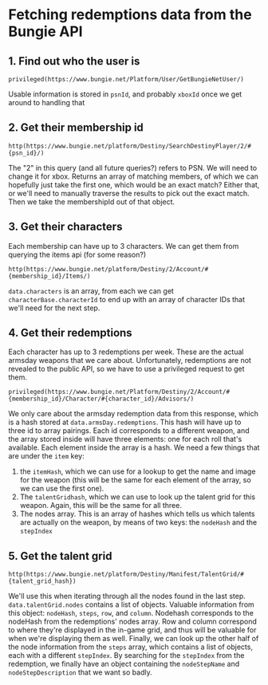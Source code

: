 # Fetching redemptions data from the Bungie API

## 1. Find out who the user is

`privileged(https://www.bungie.net/Platform/User/GetBungieNetUser/)`

Usable information is stored in `psnId`, and probably `xboxId` once we get around to handling that

## 2. Get their membership id

`http(https://www.bungie.net/platform/Destiny/SearchDestinyPlayer/2/#{psn_id}/)`

The "2" in this query (and all future queries?) refers to PSN. We will need to change it for xbox. Returns an array of matching members, of which we can hopefully just take the first one, which would be an exact match? Either that, or we'll need to manually traverse the results to pick out the exact match. Then we take the membershipId out of that object.

## 3. Get their characters

Each membership can have up to 3 characters. We can get them from querying the items api (for some reason?)

`http(https://www.bungie.net/platform/Destiny/2/Account/#{membership_id}/Items/)`

`data.characters` is an array, from each we can get `characterBase.characterId` to end up with an array of character IDs that we'll need for the next step.

## 4. Get their redemptions

Each character has up to 3 redemptions per week. These are the actual armsday weapons that we care about. Unfortunately, redemptions are not revealed to the public API, so we have to use a privileged request to get them.

`privileged(https://www.bungie.net/Platform/Destiny/2/Account/#{membership_id}/Character/#{character_id}/Advisors/)`

We only care about the armsday redemption data from this response, which is a hash stored at `data.armsDay.redemptions`. This hash will have up to three id to array pairings. Each id corresponds to a different weapon, and the array stored inside will have three elements: one for each roll that's available. Each element inside the array is a hash. We need a few things that are under the `item` key:

1. the `itemHash`, which we can use for a lookup to get the name and image for the weapon (this will be the same for each element of the array, so we can use the first one).
2. The `talentGridhash`, which we can use to look up the talent grid for this weapon. Again, this will be the same for all three.
3. The nodes array. This is an array of hashes which tells us which talents are actually on the weapon, by means of two keys: the `nodeHash` and the `stepIndex`

## 5. Get the talent grid

`http(https://www.bungie.net/platform/Destiny/Manifest/TalentGrid/#{talent_grid_hash})`

We'll use this when iterating through all the nodes found in the last step. `data.talentGrid.nodes` contains a list of objects. Valuable information from this object: `nodeHash`, `steps`, `row`, and `column`. Nodehash corresponds to the nodeHash from the redemptions' nodes array. Row and column correspond to where they're displayed in the in-game grid, and thus will be valuable for when we're displaying them as well. Finally, we can look up the other half of the node information from the `steps` array, which contains a list of objects, each with a different `stepIndex`. By searching for the `stepIndex` from the redemption, we finally have an object containing the `nodeStepName` and `nodeStepDescription` that we want so badly.
